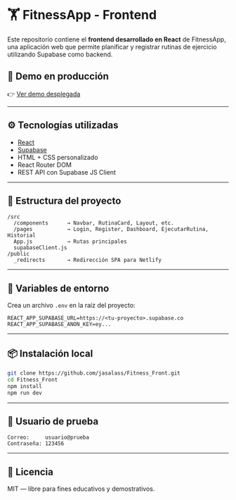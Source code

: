 # 🏋️ FitnessApp - Frontend

Este repositorio contiene el **frontend desarrollado en React** de FitnessApp, una aplicación web que permite planificar y registrar rutinas de ejercicio utilizando Supabase como backend.

## 🚀 Demo en producción

👉 [Ver demo desplegada](https://fitnessappdemo.netlify.app/login)

---

## ⚙️ Tecnologías utilizadas

- [React](https://reactjs.org/)
- [Supabase](https://supabase.com/)
- HTML + CSS personalizado
- React Router DOM
- REST API con Supabase JS Client

---

## 📂 Estructura del proyecto

```
/src
  /components      → Navbar, RutinaCard, Layout, etc.
  /pages           → Login, Register, Dashboard, EjecutarRutina, Historial
  App.js           → Rutas principales
  supabaseClient.js
/public
  _redirects       → Redirección SPA para Netlify
```

---

## 🔐 Variables de entorno

Crea un archivo `.env` en la raíz del proyecto:

```env
REACT_APP_SUPABASE_URL=https://<tu-proyecto>.supabase.co
REACT_APP_SUPABASE_ANON_KEY=ey...
```

---

## 📦 Instalación local

```bash
git clone https://github.com/jasalass/Fitness_Front.git
cd Fitness_Front
npm install
npm run dev
```

---

## 🧪 Usuario de prueba

```
Correo:     usuario@prueba
Contraseña: 123456
```

---

## 📝 Licencia

MIT — libre para fines educativos y demostrativos.
